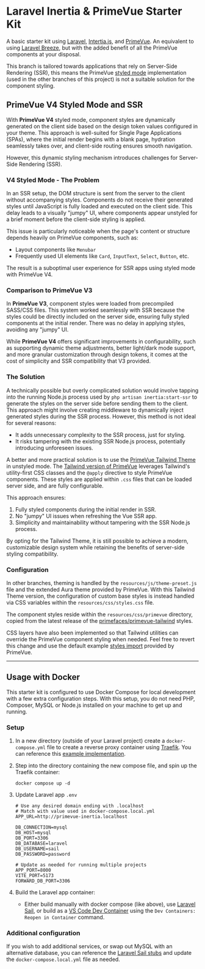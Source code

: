 # Laravel Inertia & PrimeVue Starter Kit

A basic starter kit using [Laravel](https://laravel.com/docs/master), [Intertia.js](https://inertiajs.com/), and [PrimeVue](https://primevue.org/). An equivalent to using [Laravel Breeze](https://laravel.com/docs/master/starter-kits#laravel-breeze), but with the added benefit of all the PrimeVue components at your disposal.

This branch is tailored towards applications that rely on Server-Side Rendering (SSR), this means the PrimeVue [styled mode](https://primevue.org/theming/styled/) implementation (used in the other branches of this project) is not a suitable solution for the component styling.

## PrimeVue V4 Styled Mode and SSR

With **PrimeVue V4** styled mode, component styles are dynamically generated on the client side based on the design token values configured in your theme. This approach is well-suited for Single Page Applications (SPAs), where the initial render begins with a blank page, hydration seamlessly takes over, and client-side routing ensures smooth navigation.

However, this dynamic styling mechanism introduces challenges for Server-Side Rendering (SSR).

### V4 Styled Mode - The Problem

In an SSR setup, the DOM structure is sent from the server to the client without accompanying styles. Components do not receive their generated styles until JavaScript is fully loaded and executed on the client side. This delay leads to a visually "jumpy" UI, where components appear unstyled for a brief moment before the client-side styling is applied.

This issue is particularly noticeable when the page's content or structure depends heavily on PrimeVue components, such as:

-   Layout components like `Menubar`
-   Frequently used UI elements like `Card`, `InputText`, `Select`, `Button`, etc.

The result is a suboptimal user experience for SSR apps using styled mode with PrimeVue V4.

### Comparison to PrimeVue V3

In **PrimeVue V3**, component styles were loaded from precompiled SASS/CSS files. This system worked seamlessly with SSR because the styles could be directly included on the server side, ensuring fully styled components at the initial render. There was no delay in applying styles, avoiding any "jumpy" UI.

While **PrimeVue V4** offers significant improvements in configurability, such as supporting dynamic theme adjustments, better light/dark mode support, and more granular customization through design tokens, it comes at the cost of simplicity and SSR compatibility that V3 provided.

### The Solution

A technically possible but overly complicated solution would involve tapping into the running Node.js process used by `php artisan inertia:start-ssr` to generate the styles on the server side before sending them to the client. This approach might involve creating middleware to dynamically inject generated styles during the SSR process. However, this method is not ideal for several reasons:

-   It adds unnecessary complexity to the SSR process, just for styling.
-   It risks tampering with the existing SSR Node.js process, potentially introducing unforeseen issues.

A better and more practical solution is to use the [PrimeVue Tailwind Theme](https://primevue.org/tailwind/#tailwind-theme) in unstyled mode. The [Tailwind version of PrimeVue](https://tailwind.primevue.org/) leverages Tailwind's utility-first CSS classes and the `@apply` directive to style PrimeVue components. These styles are applied within `.css` files that can be loaded server side, and are fully configurable.

This approach ensures:

1. Fully styled components during the initial render in SSR.
2. No "jumpy" UI issues when refreshing the Vue SSR app.
3. Simplicity and maintainability without tampering with the SSR Node.js process.

By opting for the Tailwind Theme, it is still possible to achieve a modern, customizable design system while retaining the benefits of server-side styling compatibility.

### Configuration
In other branches, theming is handled by the `resources/js/theme-preset.js` file and the extended Aura theme provided by PrimeVue. With this Tailwind Theme version, the configuration of custom base styles is instead handled via CSS variables within the `resources/css/styles.css` file.

The component styles reside within the `resources/css/primevue` directory, copied from the latest release of the [primefaces/primevue-tailwind](https://github.com/primefaces/primevue-tailwind/releases) styles. 

CSS layers have also been implemented so that Tailwind utilities can override the PrimeVue component styling when needed. Feel free to revert this change and use the default example [styles import](https://tailwind.primevue.org/vite/#importstyles) provided by PrimeVue.

---

## Usage with Docker

This starter kit is configured to use Docker Compose for local development with a few extra configuration steps. With this setup, you do not need PHP, Composer, MySQL or Node.js installed on your machine to get up and running.

### Setup

1. In a new directory (outside of your Laravel project) create a `docker-compose.yml` file to create a reverse proxy container using [Traefik](https://doc.traefik.io/traefik/getting-started/quick-start/). You can reference this [example implementation](https://github.com/connorabbas/traefik-docker-compose/blob/master/docker-compose.yml).

2. Step into the directory containing the new compose file, and spin up the Traefik container:
    ```
    docker compose up -d
    ```
3. Update Laravel app `.env`

    ```env
    # Use any desired domain ending with .localhost
    # Match with value used in docker-compose.local.yml
    APP_URL=http://primevue-inertia.localhost

    DB_CONNECTION=mysql
    DB_HOST=mysql
    DB_PORT=3306
    DB_DATABASE=laravel
    DB_USERNAME=sail
    DB_PASSWORD=password

    # Update as needed for running multiple projects
    APP_PORT=8000
    VITE_PORT=5173
    FORWARD_DB_PORT=3306
    ```

4. Build the Laravel app container:
    - Either build manually with docker compose (like above), use [Laravel Sail](https://laravel.com/docs/master/sail), or build as a [VS Code Dev Container](https://code.visualstudio.com/docs/devcontainers/tutorial) using the `Dev Containers: Reopen in Container` command.

### Additional configuration

If you wish to add additional services, or swap out MySQL with an alternative database, you can reference the [Laravel Sail stubs](https://github.com/laravel/sail/tree/1.x/stubs) and update the `docker-compose.local.yml` file as needed.
